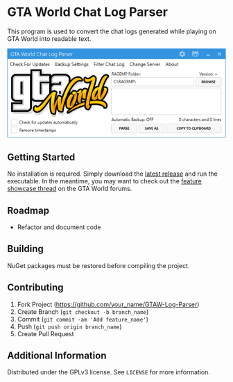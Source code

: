 # GTA World Chat Log Parser
This program is used to convert the chat logs generated while playing on GTA World into readable text.

![](header.png)

## Getting Started

No installation is required. Simply download the [latest release](https://github.com/MapleToo/GTAW-Log-Parser/releases) and run the executable.
In the meantime, you may want to check out the [feature showcase thread](https://forum.gta.world/en/index.php?/topic/7690-chat-logs/) on the GTA World forums.

## Roadmap

- Refactor and document code

## Building

NuGet packages must be restored before compiling the project.

## Contributing

1. Fork Project (<https://github.com/your_name/GTAW-Log-Parser>)
2. Create Branch (`git checkout -b branch_name`)
3. Commit (`git commit -am 'Add feature_name'`)
4. Push (`git push origin branch_name`)
5. Create Pull Request

## Additional Information

Distributed under the GPLv3 license. See ``LICENSE`` for more information.
